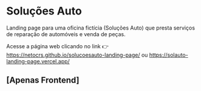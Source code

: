 # Soluções Auto

Landing page para uma oficina fictícia (Soluções Auto) que presta serviços de reparação de automóveis e venda de peças.

Acesse a página web clicando no link 👉 https://netocrs.github.io/solucoesauto-landing-page/ ou https://solauto-landing-page.vercel.app/

## [Apenas Frontend]
